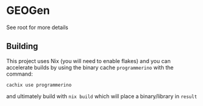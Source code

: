 # GEOGen

See root for more details

## Building

This project uses Nix (you will need to enable flakes) and you can accelerate builds by using the binary cache `programmerino` with the command:
```
cachix use programmerino
```

and ultimately build with `nix build` which will place a binary/library in `result`